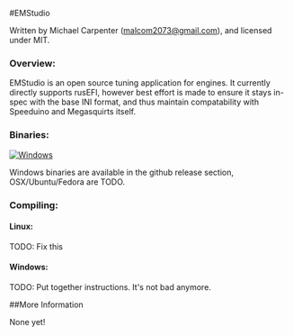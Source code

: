 #EMStudio

Written by Michael Carpenter (malcom2073@gmail.com), and licensed under MIT. 

### Overview:

EMStudio is an open source tuning application for engines. It currently directly supports rusEFI, however best effort is made to ensure it stays in-spec with the base INI format, and thus maintain compatability with Speeduino and Megasquirts itself.

### Binaries:

[![Windows](https://github.com/malcom2073/emstudio/actions/workflows/win-build.yml/badge.svg?branch=master)](https://github.com/malcom2073/emstudio/actions/workflows/win-build.yml)

Windows binaries are available in the github release section, OSX/Ubuntu/Fedora are TODO.

### Compiling:

#### Linux:

TODO: Fix this

#### Windows:

TODO: Put together instructions. It's not bad anymore.

##More Information

None yet!
